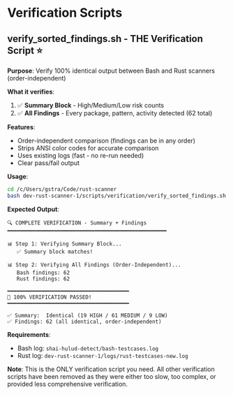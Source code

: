 # Verification Scripts

## verify_sorted_findings.sh - THE Verification Script ⭐

**Purpose**: Verify 100% identical output between Bash and Rust scanners (order-independent)

**What it verifies**:
1. ✅ **Summary Block** - High/Medium/Low risk counts
2. ✅ **All Findings** - Every package, pattern, activity detected (62 total)

**Features**:
- Order-independent comparison (findings can be in any order)
- Strips ANSI color codes for accurate comparison
- Uses existing logs (fast - no re-run needed)
- Clear pass/fail output

**Usage**:
```bash
cd /c/Users/gstra/Code/rust-scanner
bash dev-rust-scanner-1/scripts/verification/verify_sorted_findings.sh
```

**Expected Output**:
```
🔍 COMPLETE VERIFICATION - Summary + Findings
━━━━━━━━━━━━━━━━━━━━━━━━━━━━━━━━━━━━━━━━━━━━━━━━━━━

📊 Step 1: Verifying Summary Block...
   ✅ Summary block matches!

📊 Step 2: Verifying All Findings (Order-Independent)...
   Bash findings: 62
   Rust findings: 62

━━━━━━━━━━━━━━━━━━━━━━━━━━━━━━━━━━━━━━━
🎉 100% VERIFICATION PASSED!
━━━━━━━━━━━━━━━━━━━━━━━━━━━━━━━━━━━━━━━

✅ Summary:  Identical (19 HIGH / 61 MEDIUM / 9 LOW)
✅ Findings: 62 (all identical, order-independent)
```

**Requirements**:
- Bash log: `shai-hulud-detect/bash-testcases.log`
- Rust log: `dev-rust-scanner-1/logs/rust-testcases-new.log`

**Note**: This is the ONLY verification script you need. All other verification scripts have been removed as they were either too slow, too complex, or provided less comprehensive verification.
